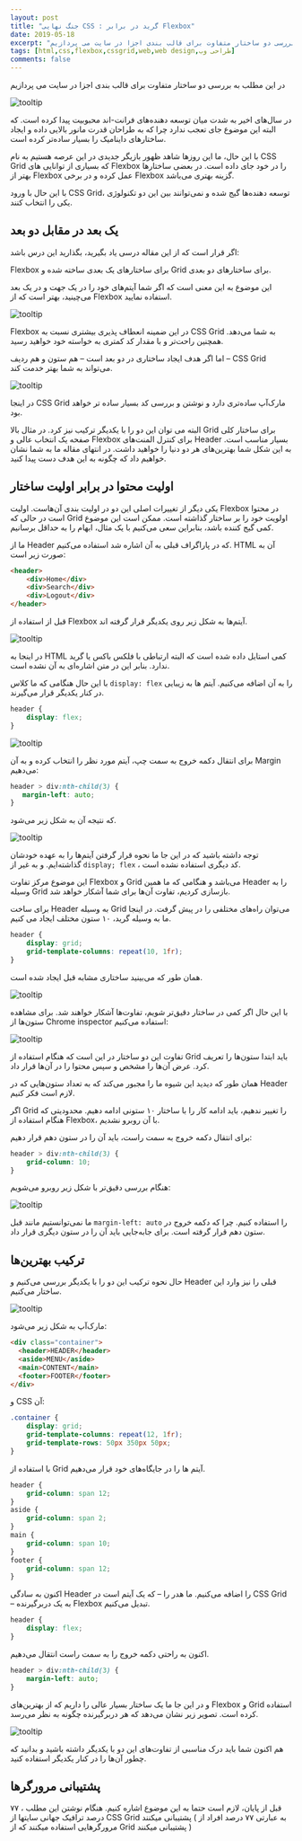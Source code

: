```yaml
---
layout: post
title: "جنگ نهایی CSS : گرید در برابر Flexbox"
date: 2019-05-18
excerpt: "در این مطلب به بررسی دو ساختار متفاوت برای قالب بندی اجزا در سایت می پردازیم"
tags: [html,css,flexbox,cssgrid,web,web design,طراحی وب]
comments: false
---
```


در این مطلب به بررسی دو ساختار متفاوت برای قالب بندی اجزا در سایت می پردازیم

![tooltip](/assets/img/posts/25.jpg)

 در سال‌های اخیر به شدت میان توسعه دهنده‌های فرانت-اند محبوبیت پیدا کرده است. که البته این موضوع جای تعجب ندارد چرا که به طراحان قدرت مانور بالایی داده و ایجاد ساختارهای داینامیک را بسیار ساده‌تر کرده است.

با این حال، ما این روزها شاهد ظهور بازیگر جدیدی در این عرصه هستیم به نام CSS Grid که بسیاری از توانایی های Flexbox را در خود جای داده است. در بعضی ساختارها بهتر از Flexbox عمل کرده و در برخی Flexbox گزینه بهتری می‌باشد.

با این حال با ورود CSS Grid، توسعه دهنده‌ها گیج شده و نمی‌توانند بین این دو تکنولوژی یکی را انتخاب کنند.

## یک بعد در مقابل دو بعد

اگر قرار است که از این مقاله درسی یاد بگیرید، بگذارید این درس باشد:

Flexbox برای ساختارهای یک بعدی ساخته شده و Grid برای ساختارهای دو بعدی.

این موضوع به این معنی است که اگر شما آیتم‌های خود را در یک جهت  و در یک بعد می‌چینید، بهتر است که از Flexbox استفاده نمایید.

![tooltip](/assets/img/posts/26.jpg)

Flexbox در این ضمینه انعطاف پذیری بیشتری نسبت به CSS Grid به شما می‌دهد. همچنین راحت‌تر و با مقدار کد کمتری به خواسته خود خواهید رسید.

اما اگر هدف ایجاد ساختاری در دو بعد است – هم ستون و هم ردیف – CSS Grid می‌تواند به شما بهتر خدمت کند.

![tooltip](/assets/img/posts/27.jpg)

در اینجا CSS Grid مارک‌آپ ساده‌تری دارد و نوشتن و بررسی کد بسیار ساده تر خواهد بود.

البته می توان این دو را با یکدیگر ترکیب نیز کرد. در مثال بالا Grid برای ساختار کلی صفحه یک انتخاب عالی و Flexbox برای کنترل المنت‌های Header بسیار مناسب است. به این شکل شما بهترین‌های هر دو دنیا را خواهید داشت. در انتهای مقاله ما به شما نشان خواهیم داد که چگونه به این هدف دست پیدا کنید.

## اولیت محتوا در برابر اولیت ساختار

یکی دیگر از تغییرات اصلی این دو در اولیت بندی آن‌هاست. اولیت Flexbox در محتوا است در حالی که Grid اولویت خود را بر ساختار گذاشته است. ممکن است این موضوع کمی گیج کننده باشد، بنابراین سعی می‌کنیم با یک مثال، ابهام را به حداقل برسانیم.

ما از Header که در پاراگراف قبلی به آن اشاره شد استفاده می‌کنیم. HTML آن به صورت زیر است:

```html
<header>
    <div>Home</div>
    <div>Search</div>
    <div>Logout</div>
</header>
```

قبل از استفاده از Flexbox آیتم‌ها به شکل زیر روی یکدیگر قرار گرفته اند.

![tooltip](/assets/img/posts/28.jpg)

در اینجا به HTML کمی استایل داده شده است که البته ارتباطی با فلکس باکس یا گرید ندارد. بنابر این در متن اشاره‌ای به آن نشده است.

با این حال هنگامی که ما کلاس `display: flex` را به آن اضافه می‌کنیم. آیتم ها به زیبایی در کنار یکدیگر قرار می‌گیرند.

```css
header {
    display: flex;
}
```

![tooltip](/assets/img/posts/29.jpg)

 برای انتقال دکمه خروج به سمت چپ، آیتم مورد نظر را انتخاب کرده و به آن Margin می‌دهیم:
 
 ```css
header > div:nth-child(3) {
    margin-left: auto;
}
```

که نتیجه آن به شکل زیر می‌شود.

![tooltip](/assets/img/posts/30.jpg)

توجه داشته باشید که در این جا ما نحوه قرار گرفتن آیتم‌ها را به عهده خودشان گذاشته‌ایم. و به غیر از `display; flex` ، کد دیگری استفاده نشده است.

این موضوع مرکز تفاوت Flexbox و Grid می‌باشد و هنگامی که ما همین Header را به وسیله Grid بازسازی کردیم، تفاوت آن‌ها برای شما آشکار خواهد شد.

برای ساخت Header به وسیله Grid می‌توان راه‌های مختلفی را در پیش گرفت. در اینجا ما به وسیله گرید، ۱۰ ستون مختلف ایجاد می کنیم.

```css
header {
    display: grid;
    grid-template-columns: repeat(10, 1fr);
}
```

همان طور که می‌بینید ساختاری مشابه قبل ایجاد شده است.

![tooltip](/assets/img/posts/31.jpg)

با این حال اگر کمی در ساختار دقیق‌تر شویم، تفاوت‌ها آشکار خواهند شد. برای مشاهده ستون‌ها از Chrome inspector استفاده می‌کنیم:

![tooltip](/assets/img/posts/32.jpg)

تفاوت این دو ساختار در این است که هنگام استفاده از Grid باید ابتدا ستون‌ها را تعریف کرد. عرض آن‌ها را مشخص و سپس محتوا را در آن‌ها قرار داد.

همان طور که دیدید این شیوه ما را مجبور می‌کند که به تعداد ستون‌هایی که در Header لازم است فکر کنیم.

اگر Grid را تغییر ندهیم، باید ادامه کار را با ساختار ۱۰ ستونی ادامه دهیم. محدودیتی که هنگام استفاده از Flexbox، با آن روبرو نشدیم.

برای انتقال دکمه خروج به سمت راست، باید آن را در ستون دهم قرار دهیم:

```css
header > div:nth-child(3) {
    grid-column: 10;
}
```

هنگام بررسی دقیق‌تر با شکل زیر روبرو می‌شویم:

![tooltip](/assets/img/posts/33.jpg)

ما نمی‌توانستیم مانند قبل `margin-left: auto` را استفاده کنیم. چرا که دکمه خروج در ستون دهم قرار گرفته است. برای جابه‌جایی باید آن را در ستون دیگری قرار داد.

## ترکیب بهترین‌ها

حال نحوه ترکیب این دو را با یکدیگر بررسی می‌کنیم و Header قبلی را نیز وارد این ساختار می‌کنیم.

![tooltip](/assets/img/posts/34.jpg)

مارک‌آپ به شکل زیر می‌شود:

```html
<div class="container">
  <header>HEADER</header>
  <aside>MENU</aside>
  <main>CONTENT</main>
  <footer>FOOTER</footer>
</div>
```

و CSS آن:

```css
.container {
    display: grid;    
    grid-template-columns: repeat(12, 1fr);
    grid-template-rows: 50px 350px 50px;
}
```

با استفاده از Grid آیتم ها را در جایگاه‌های خود قرار می‌دهیم.

```css
header {
    grid-column: span 12;
}
aside {
    grid-column: span 2;
}
main {
    grid-column: span 10;
}
footer {
    grid-column: span 12;
}
```

اکنون به سادگی Header را اضافه می‌کنیم. ما هدر را – که یک آیتم است در CSS Grid – به یک دربرگیرنده Flexbox تبدیل می‌کنیم.

```css
header {
    display: flex;
}
```

اکنون به راحتی دکمه خروج را به سمت راست انتقال می‌دهیم.

```css
header > div:nth-child(3) {
    margin-left: auto;
}
```

و در این جا ما یک ساختار بسیار عالی را داریم که از بهترین‌های Flexbox و Grid استفاده کرده است. تصویر زیر نشان می‌دهد که هر دربرگیرنده چگونه به نظر می‌رسد.

![tooltip](/assets/img/posts/35.jpg)

هم اکنون شما باید درک مناسبی از تفاوت‌های این دو با یکدیگر داشته باشید و بدانید که چطور آن‌ها را در کنار یکدیگر استفاده کنید.

## پشتیبانی مرورگر‌ها

قبل از پایان، لازم است حتما به این موضوع اشاره کنیم. هنگام نوشتن این مطلب ، ۷۷ درصد ترافیک جهانی سایتها از CSS Grid پشتیبانی میکنند ( به عبارتی ۷۷ درصد افراد از مرورگرهایی استفاده میکنند که از Grid پشتیبانی میکنند )
